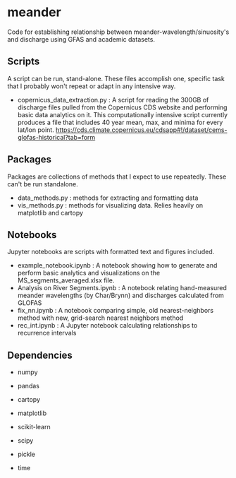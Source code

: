 
# meander
Code for establishing relationship between meander-wavelength/sinuosity's and discharge using GFAS and academic datasets. 

## Scripts
A script can be run, stand-alone. These files accomplish one, specific task that I probably won't repeat or adapt in any intensive way. 
- copernicus_data_extraction.py : A script for reading the 300GB of discharge files pulled from the Copernicus CDS website and performing basic data analytics on it. This computationally intensive script currently produces a file that includes 40 year mean, max, and minima for every lat/lon point. https://cds.climate.copernicus.eu/cdsapp#!/dataset/cems-glofas-historical?tab=form

## Packages
Packages are collections of methods that I expect to use repeatedly. These can't be run standalone. 
- data_methods.py : methods for extracting and formatting data 
- vis_methods.py : methods for visualizing data. Relies heavily on matplotlib and cartopy 

## Notebooks 
Jupyter notebooks are scripts with formatted text and figures included. 
- example_notebook.ipynb : A notebook showing how to generate and perform basic analytics and visualizations on the MS_segments_averaged.xlsx file. 
- Analysis on River Segments.ipynb : A notebook relating hand-measured meander wavelengths (by Char/Brynn) and discharges calculated from GLOFAS 
- fix_nn.ipynb : A notebook comparing simple, old nearest-neighbors method with new, grid-search nearest neighbors method 
- rec_int.ipynb : A Jupyter notebook calculating relationships to recurrence intervals 

## Dependencies 
- numpy
- pandas
- cartopy
- matplotlib 
- scikit-learn 
- scipy

- pickle 
- time 